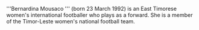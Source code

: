 '''Bernardina Mousaco ''' (born 23 March 1992) is an East Timorese women's international footballer who plays as a forward. She is a member of the Timor-Leste women's national football team.
